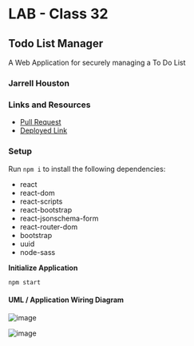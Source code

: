 # LAB - Class 32

## Todo List Manager

A Web Application for securely managing a To Do List

### Jarrell Houston

### Links and Resources

- [Pull Request](https://github.com/Jarrell28/todo/pull/1)
- [Deployed Link](https://sleepy-benz-76cc26.netlify.app/)

### Setup

Run ``` npm i ``` to install the following dependencies:

 - react
 - react-dom
 - react-scripts
 - react-bootstrap
 - react-jsonschema-form
 - react-router-dom
 - bootstrap
 - uuid
 - node-sass
 
 **Initialize Application**

``` npm start ```
 

#### UML / Application Wiring Diagram

![image](https://user-images.githubusercontent.com/33704616/120566166-4bf89f00-c3d4-11eb-88db-c3bec23b5d96.png)


![image](https://user-images.githubusercontent.com/33704616/120399037-e2f42700-c300-11eb-81dc-d0ab0868dc8d.png)


